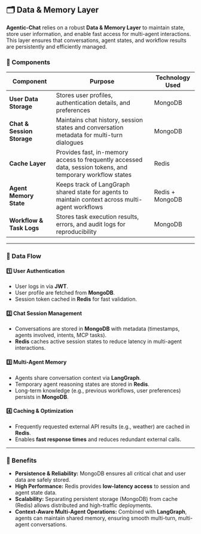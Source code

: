 ## 🗂️ Data & Memory Layer

**Agentic-Chat** relies on a robust **Data & Memory Layer** to maintain state, store user information, and enable fast access for multi-agent interactions.  
This layer ensures that conversations, agent states, and workflow results are persistently and efficiently managed.

### 🔹 Components

| Component              | Purpose                                                                 | Technology Used        |
|------------------------|-------------------------------------------------------------------------|-----------------------|
| **User Data Storage**   | Stores user profiles, authentication details, and preferences           | MongoDB               |
| **Chat & Session Storage** | Maintains chat history, session states and conversation metadata for multi-turn dialogues | MongoDB |
| **Cache Layer**         | Provides fast, in-memory access to frequently accessed data, session tokens, and temporary workflow states | Redis |
| **Agent Memory State**  | Keeps track of LangGraph shared state for agents to maintain context across multi-agent workflows | Redis + MongoDB |
| **Workflow & Task Logs** | Stores task execution results, errors, and audit logs for reproducibility | MongoDB |

---

### 🔹 Data Flow

#### 1️⃣ User Authentication
- User logs in via **JWT**.  
- User profile are fetched from **MongoDB**.  
- Session token cached in **Redis** for fast validation.  

#### 2️⃣ Chat Session Management
- Conversations are stored in **MongoDB** with metadata (timestamps, agents involved, intents, MCP tasks).  
- **Redis** caches active session states to reduce latency in multi-agent interactions.  

#### 3️⃣ Multi-Agent Memory
- Agents share conversation context via **LangGraph**.  
- Temporary agent reasoning states are stored in **Redis**.  
- Long-term knowledge (e.g., previous workflows, user preferences) persists in **MongoDB**.  

#### 4️⃣ Caching & Optimization
- Frequently requested external API results (e.g., weather) are cached in **Redis**.  
- Enables **fast response times** and reduces redundant external calls.  

---

### 🔹 Benefits

- **Persistence & Reliability:** MongoDB ensures all critical chat and user data are safely stored.  
- **High Performance:** Redis provides **low-latency access** to session and agent state data.  
- **Scalability:** Separating persistent storage (MongoDB) from cache (Redis) allows distributed and high-traffic deployments.  
- **Context-Aware Multi-Agent Operations:** Combined with **LangGraph**, agents can maintain shared memory, ensuring smooth multi-turn, multi-agent conversations.